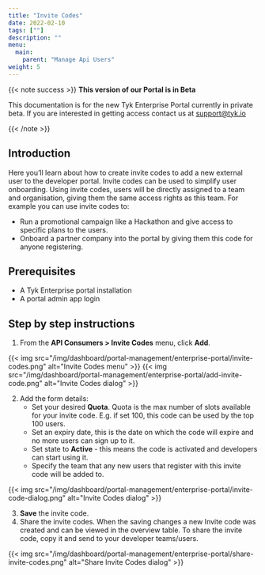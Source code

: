```yaml
---
title: "Invite Codes"
date: 2022-02-10
tags: [""]
description: ""
menu:
  main:
    parent: "Manage Api Users"
weight: 5
---
```


{{< note success >}}
**This version of our Portal is in Beta**

This documentation is for the new Tyk Enterprise Portal currently in private beta. If you are interested in getting access contact us at [support@tyk.io](<mailto:support@tyk.io?subject=Tyk Enterprise Portal Beta>)

{{< /note >}}

## Introduction

Here you’ll learn about how to create invite codes to add a new external user to the developer portal. Invite codes can be used to simplify user onboarding. Using invite codes, users will be directly assigned to a team and organisation, giving them the same access rights as this team. For example you can use invite codes to:
- Run a promotional campaign like a Hackathon and give access to specific plans to the users.
- Onboard a partner company into the portal by giving them this code for anyone registering.

## Prerequisites

- A Tyk Enterprise portal installation
- A portal admin app login

## Step by step instructions

1. From the **API Consumers > Invite Codes** menu, click **Add**.

{{< img src="/img/dashboard/portal-management/enterprise-portal/invite-codes.png" alt="Invite Codes menu" >}}
{{< img src="/img/dashboard/portal-management/enterprise-portal/add-invite-code.png" alt="Invite Codes dialog" >}}

2. Add the form details:
   - Set your desired **Quota**. Quota is the max number of slots available for your invite code. E.g. if set 100, this code can be used by the top 100 users.
   - Set an expiry date, this is the date on which the code will expire and no more users can sign up to it.
   - Set state to **Active** - this means the code is activated and developers can start using it.
   - Specify the team that any new users that register with this invite code will be added to.

{{< img src="/img/dashboard/portal-management/enterprise-portal/invite-code-dialog.png" alt="Invite Codes dialog" >}}

3. **Save** the invite code.
4. Share the invite codes. When the saving changes a new Invite code was created and can be viewed in the overview table. To share the invite code, copy it and send to your developer teams/users.

{{< img src="/img/dashboard/portal-management/enterprise-portal/share-invite-codes.png" alt="Share Invite Codes dialog" >}}
